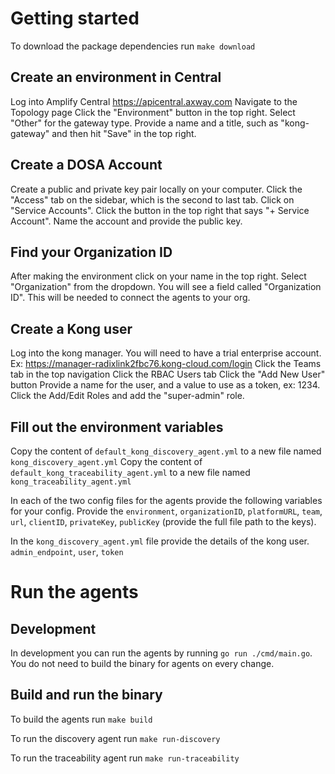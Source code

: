 # Getting started

To download the package dependencies run `make download`

## Create an environment in Central

Log into Amplify Central https://apicentral.axway.com
Navigate to the Topology page
Click the "Environment" button in the top right.
Select "Other" for the gateway type.
Provide a name and a title, such as "kong-gateway" and then hit "Save" in the top right.

## Create a DOSA Account

Create a public and private key pair locally on your computer.
Click the "Access" tab on the sidebar, which is the second to last tab.
Click on "Service Accounts".
Click the button in the top right that says "+ Service Account".
Name the account and provide the public key.

## Find your Organization ID

After making the environment click on your name in the top right. Select "Organization" from the dropdown.
You will see a field called "Organization ID". This will be needed to connect the agents to your org.

## Create a Kong user

Log into the kong manager. You will need to have a trial enterprise account. Ex: https://manager-radixlink2fbc76.kong-cloud.com/login
Click the Teams tab in the top navigation
Click the RBAC Users tab
Click the "Add New User" button
Provide a name for the user, and a value to use as a token, ex: 1234.
Click the Add/Edit Roles and add the "super-admin" role.

## Fill out the environment variables

Copy the content of `default_kong_discovery_agent.yml` to a new file named `kong_discovery_agent.yml`
Copy the content of `default_kong_traceability_agent.yml` to a new file named `kong_traceability_agent.yml`

In each of the two config files for the agents provide the following variables for your config.
Provide the `environment`, `organizationID`, `platformURL`, `team`, `url`, `clientID`, `privateKey`, `publicKey` (provide the full file path to the keys).

In the `kong_discovery_agent.yml` file provide the details of the kong user. `admin_endpoint`, `user`, `token`

# Run the agents

## Development

In development you can run the agents by running `go run ./cmd/main.go`. You do not need to build the binary for agents on every change.

## Build and run the binary

To build the agents run `make build`

To run the discovery agent run `make run-discovery`

To run the traceability agent run `make run-traceability`